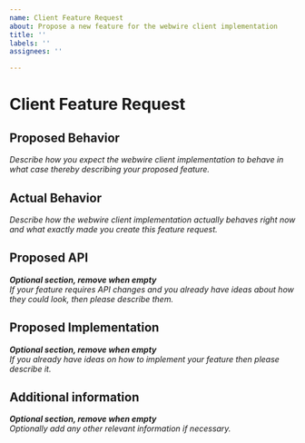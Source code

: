 ```yaml
---
name: Client Feature Request
about: Propose a new feature for the webwire client implementation
title: ''
labels: ''
assignees: ''

---
```


# Client Feature Request

## Proposed Behavior
_Describe how you expect the webwire client implementation to behave in what case
thereby describing your proposed feature._

## Actual Behavior
_Describe how the webwire client implementation actually behaves right now
and what exactly made you create this feature request._

## Proposed API
_**Optional section, remove when empty**_<br>
_If your feature requires API changes and you already have ideas about how they could look,
then please describe them._

## Proposed Implementation
_**Optional section, remove when empty**_<br>
_If you already have ideas on how to implement your feature then please describe it._

## Additional information
_**Optional section, remove when empty**_<br>
_Optionally add any other relevant information if necessary._
